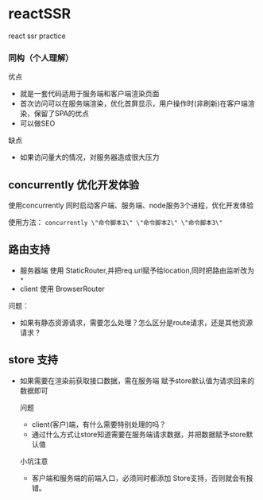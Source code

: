# reactSSR
react ssr practice


### 同构（个人理解）
优点
- 就是一套代码适用于服务端和客户端渲染页面
- 首次访问可以在服务端渲染，优化首屏显示，用户操作时(非刷新)在客户端渲染，保留了SPA的优点
- 可以做SEO

缺点
- 如果访问量大的情况，对服务器造成很大压力


## concurrently 优化开发体验
使用concurrently 同时启动客户端、服务端、node服务3个进程，优化开发体验

使用方法：
`concurrently \"命令脚本1\" \"命令脚本2\" \"命令脚本3\"`


## 路由支持

- 服务器端 使用 StaticRouter,并把req.url赋予给location,同时把路由监听改为 `*`
- client 使用 BrowserRouter

问题：
- 如果有静态资源请求，需要怎么处理？怎么区分是route请求，还是其他资源请求？



## store 支持
- 如果需要在渲染前获取接口数据，需在服务端 赋予store默认值为请求回来的数据即可

    问题
    - client(客户)端，有什么需要特别处理的吗？
    - 通过什么方式让store知道需要在服务端请求数据，并把数据赋予store默认值

    小坑注意
    - 客户端和服务端的前端入口，必须同时都添加 Store支持，否则就会有报错。

